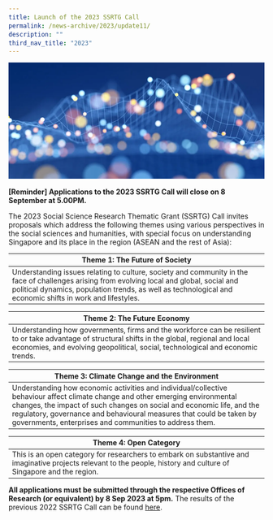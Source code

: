 ```yaml
---
title: Launch of the 2023 SSRTG Call
permalink: /news-archive/2023/update11/
description: ""
third_nav_title: "2023"
---
```

![](/images/SSRC%20website.png)

**[Reminder] Applications to the 2023 SSRTG Call will  close on 8 September at 5.00PM.**

The 2023 Social Science Research Thematic Grant (SSRTG) Call invites proposals which address the following themes using various perspectives in the social sciences and humanities, with special focus on understanding Singapore and its place in the region (ASEAN and the rest of Asia):

| Theme 1: The Future of Society | 
| -------- | 
|Understanding issues relating to culture, society and community in the face of challenges arising from evolving local and global, social and political dynamics, population trends, as well as technological and economic shifts in work and lifestyles.| 

| **Theme 2: The Future Economy** |
| -------- | 
| Understanding how governments, firms and the workforce can be resilient to or take advantage of structural shifts in the global, regional and local economies, and evolving geopolitical, social, technological and economic trends. | 

| **Theme 3: Climate Change and the Environment**     |
| -------- | 
| Understanding how economic activities and individual/collective behaviour affect climate change and other emerging environmental changes, the impact of such changes on social and economic life, and the regulatory, governance and behavioural measures that could be taken by governments, enterprises and communities to address them. | 

| **Theme 4: Open Category**   |
| -------- | 
| This is an open category for researchers to embark on substantive and imaginative projects relevant to the people, history and culture of Singapore and the region. | 

**All applications must be submitted through the respective Offices of Research (or equivalent) by 8 Sep 2023 at 5pm.** The results of the previous 2022 SSRTG Call can be found [here](https://www.ssrc.edu.sg/grant-recipients/2022/ssrtg2022/).